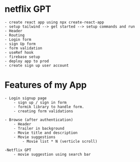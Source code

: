 # netflix GPT

    - create react app using npx create-react-app
    - setup tailwind --> get started --> setup commands and run
    - Header
    - Routing
    - Login form
    - sign Up form
    - form validation
    - useRef hook
    - firebase setup
    - deploy app to prod
    - create sign up user account

# Features of my App

    - Login signup page
        - sign up / sign in form
        - formik library to handle form.
        - creating form validations

    - Browse (after authentication)
        - Header
        - Trailer in background
        - Movie title and description
        - Movie suggestions
            - Movie list * N (verticle scroll)

    -Netflix GPT
        - movie suggestion using search bar
